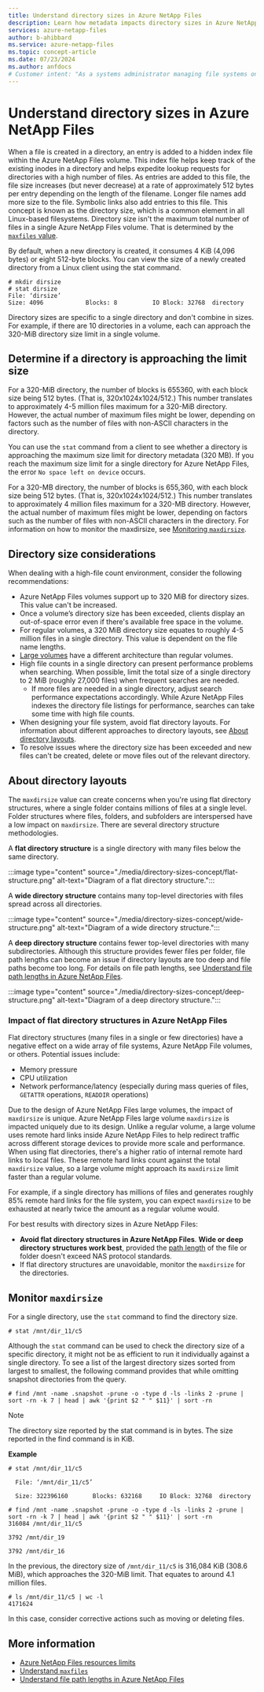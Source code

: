 ```yaml
---
title: Understand directory sizes in Azure NetApp Files 
description: Learn how metadata impacts directory sizes in Azure NetApp Files. 
services: azure-netapp-files
author: b-ahibbard
ms.service: azure-netapp-files
ms.topic: concept-article
ms.date: 07/23/2024
ms.author: anfdocs
# Customer intent: "As a systems administrator managing file systems on Azure NetApp Files, I want to monitor directory sizes and understand their limits, so that I can optimize performance and prevent errors due to exceeded directory metadata limits."
---
```

# Understand directory sizes in Azure NetApp Files 

When a file is created in a directory, an entry is added to a hidden index file within the Azure NetApp Files volume. This index file helps keep track of the existing inodes in a directory and helps expedite lookup requests for directories with a high number of files. As entries are added to this file, the file size increases (but never decrease) at a rate of approximately 512 bytes per entry depending on the length of the filename. Longer file names add more size to the file. Symbolic links also add entries to this file. This concept is known as the directory size, which is a common element in all Linux-based filesystems. Directory size isn't the maximum total number of files in a single Azure NetApp Files volume. That is determined by the [`maxfiles` value](maxfiles-concept.md). 

By default, when a new directory is created, it consumes 4 KiB (4,096 bytes) or eight 512-byte blocks. You can view the size of a newly created directory from a Linux client using the stat command. 

```
# mkdir dirsize 
# stat dirsize 
File: ‘dirsize’ 
Size: 4096            Blocks: 8          IO Block: 32768  directory 
``` 

Directory sizes are specific to a single directory and don't combine in sizes. For example, if there are 10 directories in a volume, each can approach the 320-MiB directory size limit in a single volume. 

## Determine if a directory is approaching the limit size <a name="directory-limit"></a>  

For a 320-MiB directory, the number of blocks is 655360, with each block size being 512 bytes. (That is, 320x1024x1024/512.) This number translates to approximately 4-5 million files maximum for a 320-MiB directory. However, the actual number of maximum files might be lower, depending on factors such as the number of files with non-ASCII characters in the directory. 

You can use the `stat` command from a client to see whether a directory is approaching the maximum size limit for directory metadata (320 MB). If you reach the maximum size limit for a single directory for Azure NetApp Files, the error `No space left on device` occurs.   

For a 320-MB directory, the number of blocks is 655,360, with each block size being 512 bytes.  (That is, 320x1024x1024/512.)  This number translates to approximately 4 million files maximum for a 320-MB directory. However, the actual number of maximum files might be lower, depending on factors such as the number of files with non-ASCII characters in the directory. For information on how to monitor the maxdirsize, see [Monitoring `maxdirsize`]().

## Directory size considerations 

When dealing with a high-file count environment, consider the following recommendations: 

- Azure NetApp Files volumes support up to 320 MiB for directory sizes. This value can't be increased. 
- Once a volume’s directory size has been exceeded, clients display an out-of-space error even if there's available free space in the volume.  
- For regular volumes, a 320 MiB directory size equates to roughly 4-5 million files in a single directory. This value is dependent on the file name lengths. 
- [Large volumes](large-volumes-requirements-considerations.md) have a different architecture than regular volumes.
- High file counts in a single directory can present performance problems when searching. When possible, limit the total size of a single directory to 2 MiB (roughly 27,000 files) when frequent searches are needed.  
    - If more files are needed in a single directory, adjust search performance expectations accordingly. While Azure NetApp Files indexes the directory file listings for performance, searches can  take some time with high file counts. 
- When designing your file system, avoid flat directory layouts. For information about different approaches to directory layouts, see [About directory layouts](#about-directory-layouts).
- To resolve issues where the directory size has been exceeded and new files can't be created, delete or move files out of the relevant directory.

## About directory layouts

The `maxdirsize` value can create concerns when you're using flat directory structures, where a single folder contains millions of files at a single level. Folder structures where files, folders, and subfolders are interspersed have a low impact on `maxdirsize`. There are several directory structure methodologies. 

A **flat directory structure** is a single directory with many files below the same directory. 

:::image type="content" source="./media/directory-sizes-concept/flat-structure.png" alt-text="Diagram of a flat directory structure.":::

A **wide directory structure** contains many top-level directories with files spread across all directories.

:::image type="content" source="./media/directory-sizes-concept/wide-structure.png" alt-text="Diagram of a wide directory structure.":::

A **deep directory structure** contains fewer top-level directories with many subdirectories. Although this structure provides fewer files per folder, file path lengths can become an issue if directory layouts are too deep and file paths become too long. For details on file path lengths, see [Understand file path lengths in Azure NetApp Files](understand-path-lengths.md).

:::image type="content" source="./media/directory-sizes-concept/deep-structure.png" alt-text="Diagram of a deep directory structure.":::

### Impact of flat directory structures in Azure NetApp Files

Flat directory structures (many files in a single or few directories) have a negative effect on a wide array of file systems, Azure NetApp File volumes, or others. Potential issues include:

- Memory pressure
- CPU utilization
- Network performance/latency (especially during mass queries of files, `GETATTR` operations, `READDIR` operations)

Due to the design of Azure NetApp Files large volumes, the impact of `maxdirsize` is unique. Azure NetApp Files large volume `maxdirsize` is impacted uniquely due to its design. Unlike a regular volume, a large volume uses remote hard links inside Azure NetApp Files to help redirect traffic across different storage devices to provide more scale and performance. When using flat directories, there's a higher ratio of internal remote hard links to local files. These remote hard links count against the total `maxdirsize` value, so a large volume might approach its `maxdirsize` limit faster than a regular volume.

For example, if a single directory has millions of files and generates roughly 85% remote hard links for the file system, you can expect `maxdirsize` to be exhausted at nearly twice the amount as a regular volume would.

For best results with directory sizes in Azure NetApp Files:

- **Avoid flat directory structures in Azure NetApp Files**. **Wide or deep directory structures work best**, provided the [path length](understand-path-lengths.md) of the file or folder doesn't exceed NAS protocol standards. 
- If flat directory structures are unavoidable, monitor the `maxdirsize` for the directories.

## Monitor `maxdirsize`

For a single directory, use the `stat` command to find the directory size. 

```
# stat /mnt/dir_11/c5 
```
 
Although the `stat` command can be used to check the directory size of a specific directory, it might not be as efficient to run it individually against a single directory. To see a list of the largest directory sizes sorted from largest to smallest, the following command provides that while omitting snapshot directories from the query. 

```
# find /mnt -name .snapshot -prune -o -type d -ls -links 2 -prune | sort -rn -k 7 | head | awk '{print $2 " " $11}' | sort -rn 
```

>[!NOTE]
>The directory size reported by the stat command is in bytes. The size reported in the find command is in KiB.
 
**Example**
```
# stat /mnt/dir_11/c5 

  File: ‘/mnt/dir_11/c5’ 

  Size: 322396160       Blocks: 632168     IO Block: 32768  directory 
 
# find /mnt -name .snapshot -prune -o -type d -ls -links 2 -prune | sort -rn -k 7 | head | awk '{print $2 " " $11}' | sort -rn 
316084 /mnt/dir_11/c5 

3792 /mnt/dir_19 

3792 /mnt/dir_16 
```

In the previous, the directory size of `/mnt/dir_11/c5` is 316,084 KiB (308.6 MiB), which approaches the 320-MiB limit. That equates to around 4.1 million files.

```
# ls /mnt/dir_11/c5 | wc -l
4171624
```

In this case, consider corrective actions such as moving or deleting files.

## More information 

* [Azure NetApp Files resources limits](azure-netapp-files-resource-limits.md)
* [Understand `maxfiles`](maxfiles-concept.md)
* [Understand file path lengths in Azure NetApp Files](understand-path-lengths.md)